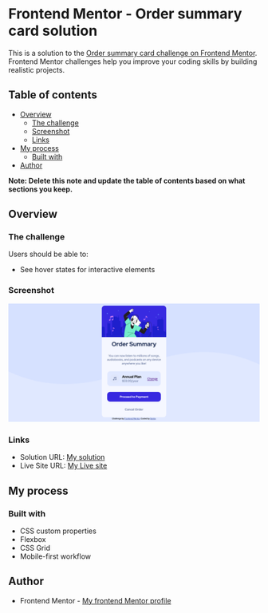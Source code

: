 # Frontend Mentor - Order summary card solution

This is a solution to the [Order summary card challenge on Frontend Mentor](https://www.frontendmentor.io/challenges/order-summary-component-QlPmajDUj). Frontend Mentor challenges help you improve your coding skills by building realistic projects. 

## Table of contents

- [Overview](#overview)
  - [The challenge](#the-challenge)
  - [Screenshot](#screenshot)
  - [Links](#links)
- [My process](#my-process)
  - [Built with](#built-with)
- [Author](#author)

**Note: Delete this note and update the table of contents based on what sections you keep.**

## Overview

### The challenge

Users should be able to:

- See hover states for interactive elements

### Screenshot

![](./Screenshot%202022-12-26%20at%2017-04-55%20Frontend%20Mentor%20Order%20summary%20card.png)


### Links

- Solution URL: [My solution](https://github.com/Dla2/Order-summary-component.git)
- Live Site URL: [My Live site](https://dla2.github.io/Order-summary-component/)

## My process

### Built with

- CSS custom properties
- Flexbox
- CSS Grid
- Mobile-first workflow


## Author

- Frontend Mentor - [My frontend Mentor profile](https://www.frontendmentor.io/profile/Dla2)
